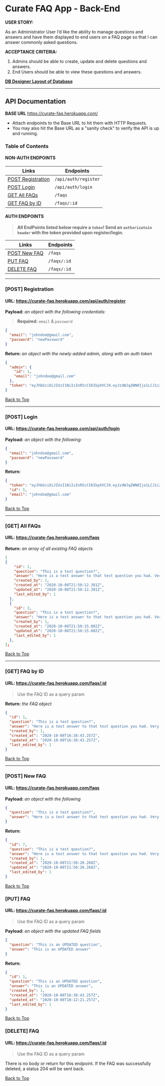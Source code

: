 # Curate FAQ App - Back-End

**USER STORY:**

As an Administrator User I’d like the ability to manage questions and answers and have them displayed to end users on a FAQ page so that I can answer commonly asked questions.

**ACCEPTANCE CRITERIA:**

1. Admins should be able to create, update and delete questions and answers.
2. End Users should be able to view these questions and answers.

[**DB Designer Layout of Database**](https://dbdesigner.page.link/Lq2cDwWDsXnRH5Rg7)

---

## **API Documentation**

**BASE URL** https://curate-faq.herokuapp.com/

- Attach endpoints to the Base URL to hit them with HTTP Requests.
- You may also hit the Base URL as a "sanity check" to verify the API is up and running.

### **Table of Contents**

#### NON-AUTH ENDPOINTS

| Links                                   | Endpoints            |
| --------------------------------------- | -------------------- |
| [POST Registration](#post-registration) | `/api/auth/register` |
| [POST Login](#post-login)               | `/api/auth/login`    |
| [GET All FAQs](#get-all-faqs)           | `/faqs`              |
| [GET FAQ by ID](#get-faq-by-id)         | `/faqs/:id`          |

#### AUTH ENDPOINTS

> **All EndPoints listed below require a `token`! Send an `authorizatoin header` with the token provided upon register/login.**

| Links                         | Endpoints   |
| ----------------------------- | ----------- |
| [POST New FAQ](#post-new-faq) | `/faqs`     |
| [PUT FAQ](#put-faq)           | `/faqs/:id` |
| [DELETE FAQ](#delete-faq)     | `/faqs/:id` |

---

### [POST] Registration

#### URL: https://curate-faq.herokuapp.com/api/auth/register

**Payload:** _an object with the following credentials:_

> **Required:** `email` & `password`

```json
{
  "email": "johndoe@gmail.com",
  "password": "newPassword"
}
```

**Return:** _an object with the newly added admin, along with an auth token_

```json
{
  "admin": {
    "id": 1,
    "email": "johndoe@gmail.com"
  },
  "token": "eyJhbGciOiJIUzI1NiIsInR5cCI6IkpXVCJ9.eyJzdWJqZWN0Ijo1LCJ1c2VybmFtZSI6Im5ld1VzZXI0IiwiaWF0IjoxNTY3MTAwNTAzLCJleHAiOjE1NjcxODY5MDN9.BrCNULMh7pLMFGzY6HyX5CK_tA7ek8bUQSFiWkrPBQQ"
}
```

[Back to Top](#table-of-contents)

---

### [POST] Login

#### URL: https://curate-faq.herokuapp.com/api/auth/login

**Payload:** _an object with the following:_

```json
{
  "email": "johndoe@gmail.com",
  "password": "newPassword"
}
```

**Return:**

```json
{
  "token": "eyJhbGciOiJIUzI1NiIsInR5cCI6IkpXVCJ9.eyJzdWJqZWN0Ijo1LCJ1c2VybmFtZSI6Im5ld1VzZXI0IiwiaWF0IjoxNTY3MTAwNTAzLCJleHAiOjE1NjcxODY5MDN9.BrCNULMh7pLMFGzY6HyX5CK_tA7ek8bUQSFiWkrPBQQ",
  "id": 5,
  "email": "johndoe@gmail.com"
}
```

[Back to Top](#table-of-contents)

---

### [GET] All FAQs

#### URL: https://curate-faq.herokuapp.com/faqs

**Return:** _an array of all existing FAQ objects_

```json
[
{
    "id": 2,
    "question": "This is a test question?",
    "answer": "Here is a test answer to that test question you had. Very good question, indeed.",
    "created_by": 1,
    "created_at": "2020-10-08T21:50:12.381Z",
    "updated_at": "2020-10-08T21:50:12.381Z",
    "last_edited_by": 1
  },
  {
    "id": 3,
    "question": "This is a test question?",
    "answer": "Here is a test answer to that test question you had. Very good question, indeed.",
    "created_by": 1,
    "created_at": "2020-10-08T21:50:15.082Z",
    "updated_at": "2020-10-08T21:50:15.082Z",
    "last_edited_by": 1
  },
];
```

[Back to Top](#table-of-contents)

---

### [GET] FAQ by ID

#### URL: https://curate-faq.herokuapp.com/faqs/:id

> Use the FAQ ID as a query param

**Return:** _the FAQ object_

```json
{
  "id": 1,
  "question": "This is a test question?",
  "answer": "Here is a test answer to that test question you had. Very good question, indeed.",
  "created_by": 1,
  "created_at": "2020-10-08T16:38:43.257Z",
  "updated_at": "2020-10-08T16:38:43.257Z",
  "last_edited_by": 1
}
```

[Back to Top](#table-of-contents)

---

### [POST] New FAQ

#### URL: https://curate-faq.herokuapp.com/faqs

**Payload:** _an object with the following_

```json
{
  "question": "This is a test question?",
  "answer": "Here is a test answer to that test question you had. Very good question, indeed."
}
```

**Return:**

```json
{
  "id": 7,
  "question": "This is a test question?",
  "answer": "Here is a test answer to that test question you had. Very good question, indeed.",
  "created_by": 1,
  "created_at": "2020-10-08T21:50:20.268Z",
  "updated_at": "2020-10-08T21:50:20.268Z",
  "last_edited_by": 1
}
```

[Back to Top](#table-of-contents)

### [PUT] FAQ

#### URL: https://curate-faq.herokuapp.com/faqs/:id

> Use the FAQ ID as a query param

**Payload:** _an object with the updated FAQ fields_

```json
{
  "question": "This is an UPDATED question",
  "answer": "This is an UPDATED answer"
}
```

**Return:**

```json
{
  "id": 1,
  "question": "This is an UPDATED question",
  "answer": "This is an UPDATED answer",
  "created_by": 1,
  "created_at": "2020-10-08T16:38:43.257Z",
  "updated_at": "2020-10-08T18:12:21.257Z",
  "last_edited_by": 1
}
```

[Back to Top](#table-of-contents)

### [DELETE] FAQ

#### URL: https://curate-faq.herokuapp.com/faqs/:id

> Use the FAQ ID as a query param

There is no body or return for this endpoint. If the FAQ was successfully deleted, a status 204 will be sent back.

[Back to Top](#table-of-contents)
